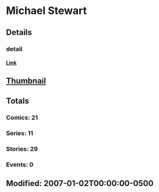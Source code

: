 # Michael  Stewart 
## Details
### detail
#### [Link](http://marvel.com/comics/creators/4152/michael_stewart?utm_campaign=apiRef&utm_source=225578a89fc76f3d20fbffda5d17a88d)
## [Thumbnail](http://i.annihil.us/u/prod/marvel/i/mg/f/80/4bc35f5dad3f9.jpg)
## Totals
### Comics: 21
### Series: 11
### Stories: 29
### Events: 0
## Modified: 2007-01-02T00:00:00-0500